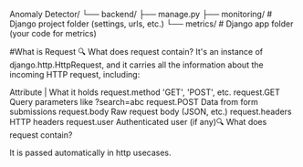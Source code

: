 Anomaly Detector/
└── backend/
    ├── manage.py
    ├── monitoring/     # Django project folder (settings, urls, etc.)
    └── metrics/        # Django app folder (your code for metrics)




#What is Request
🔍 What does request contain?
It's an instance of django.http.HttpRequest, and it carries all the information about the incoming HTTP request, including:

Attribute	  | What it holds
request.method	'GET', 'POST', etc.
request.GET 	Query parameters like ?search=abc
request.POST	Data from form submissions
request.body	Raw request body (JSON, etc.)
request.headers	HTTP headers
request.user	Authenticated user (if any)🔍 What does request contain?

It is passed automatically in http usecases.
